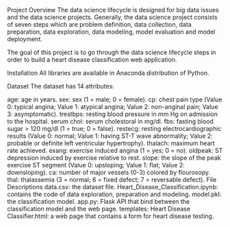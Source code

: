 Project Overview
The data science lifecycle is designed for big data issues and the data science projects. Generally, the data science project consists of seven steps which are problem definition, data collection, data preparation, data exploration, data modeling, model evaluation and model deployment.

The goal of this project is to go through the data science lifecycle steps in order to build a heart disease classification web application.

Installation
All libraries are available in Anaconda distribution of Python.

Dataset
The dataset has 14 attributes:

age: age in years.
sex: sex (1 = male; 0 = female).
cp: chest pain type (Value 0: typical angina; Value 1: atypical angina; Value 2: non-anginal pain; Value 3: asymptomatic).
trestbps: resting blood pressure in mm Hg on admission to the hospital.
serum chol: serum cholestoral in mg/dl.
fbs: fasting blood sugar > 120 mg/dl (1 = true; 0 = false).
restecg: resting electrocardiographic results (Value 0: normal; Value 1: having ST-T wave abnormality; Value 2: probable or definite left ventricular hypertrophy).
thalach: maximum heart rate achieved.
exang: exercise induced angina (1 = yes; 0 = no).
oldpeak: ST depression induced by exercise relative to rest.
slope: the slope of the peak exercise ST segment (Value 0: upsloping; Value 1: flat; Value 2: downsloping).
ca: number of major vessels (0-3) colored by flourosopy.
thal: thalassemia (3 = normal; 6 = fixed defect; 7 = reversable defect).
File Descriptions
data.csv: the dataset file.
Heart_Disease_Classification.ipynb: contains the code of data exploration, preparation and modeling.
model.pkl: the classification model.
app.py: Flask API that bind between the classification model and the web page.
templates:
Heart Disease Classifier.html: a web page that contains a form for heart disease testing.
